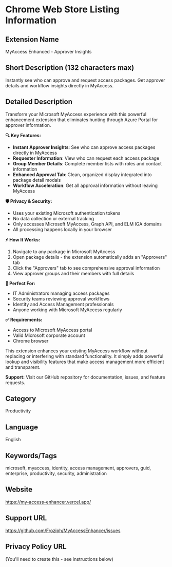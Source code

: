 # Chrome Web Store Listing Information

## Extension Name
MyAccess Enhanced - Approver Insights

## Short Description (132 characters max)
Instantly see who can approve and request access packages. Get approver details and workflow insights directly in MyAccess.

## Detailed Description
Transform your Microsoft MyAccess experience with this powerful enhancement extension that eliminates hunting through Azure Portal for approver information.

**🔍 Key Features:**
- **Instant Approver Insights**: See who can approve access packages directly in MyAccess
- **Requester Information**: View who can request each access package
- **Group Member Details**: Complete member lists with roles and contact information
- **Enhanced Approval Tab**: Clean, organized display integrated into package detail modals
- **Workflow Acceleration**: Get all approval information without leaving MyAccess

**🛡️ Privacy & Security:**
- Uses your existing Microsoft authentication tokens
- No data collection or external tracking
- Only accesses Microsoft MyAccess, Graph API, and ELM IGA domains
- All processing happens locally in your browser

**⚡ How It Works:**
1. Navigate to any package in Microsoft MyAccess
2. Open package details - the extension automatically adds an "Approvers" tab
3. Click the "Approvers" tab to see comprehensive approval information
4. View approver groups and their members with full details

**🎯 Perfect For:**
- IT Administrators managing access packages
- Security teams reviewing approval workflows
- Identity and Access Management professionals
- Anyone working with Microsoft MyAccess regularly

**✅ Requirements:**
- Access to Microsoft MyAccess portal
- Valid Microsoft corporate account
- Chrome browser

This extension enhances your existing MyAccess workflow without replacing or interfering with standard functionality. It simply adds powerful lookup and visibility features that make access management more efficient and transparent.

**Support:** Visit our GitHub repository for documentation, issues, and feature requests.

## Category
Productivity

## Language
English

## Keywords/Tags
microsoft, myaccess, identity, access management, approvers, guid, enterprise, productivity, security, administration

## Website
https://my-access-enhancer.vercel.app/

## Support URL
https://github.com/Froziph/MyAccessEnhancer/issues

## Privacy Policy URL
(You'll need to create this - see instructions below)